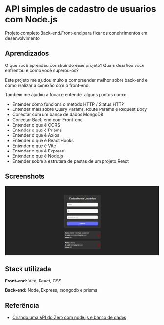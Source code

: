 
# API simples de cadastro de usuarios com Node.js

Projeto completo Back-end/Front-end para fixar os conehcimentos em desenvolvimento



## Aprendizados

O que você aprendeu construindo esse projeto? Quais desafios você enfrentou e como você superou-os?

Este projeto me ajudou muito a compreender melhor sobre back-end e como realizar a conexão com o front-end.

Também me ajudou a focar e entender alguns pontos como:

  * Entender como funciona o método HTTP / Status HTTP
  * Entender mais sobre Query Params, Route Params e Request Body
  * Conectar com um banco de dados MongoDB
  * Conectar Back-end com Front-end
  * Entender o que é CORS
  * Entender o que é Prisma
  * Entender o que é Axios
  * Entender o que é React Hooks
  * Entender o que é Vite
  * Entender o que é Express
  * Entender o que é Node.js
  * Entender sobre a estrutura de pastas de um projeto React


## Screenshots

![App Screenshot](https://github.com/dkhenrique/API-with-node-express/blob/main/.github/preview.png?raw=true)


## Stack utilizada

**Front-end:** Vite, React, CSS

**Back-end:** Node, Express, mongodb e prisma


## Referência
 - [Criando uma API do Zero com node.js e banco de dados](https://youtube.com/watch?v=PyrMT0GA3sE)

